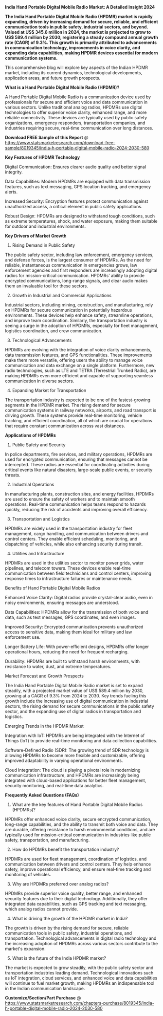 **India Hand Portable Digital Mobile Radio Market: A Detailed Insight 2024**

**The India Hand Portable Digital Mobile Radio (HPDMR) market is rapidly expanding, driven by increasing demand for secure, reliable, and efficient communication tools in public safety, industrial sectors, and beyond. Valued at US$ 345.6 million in 2024, the market is projected to grow to US$ 589.4 million by 2030, registering a steady compound annual growth rate (CAGR) of 9.3%. This growth is primarily attributed to advancements in communication technology, improvements in voice clarity, and expanding data capabilities, making HPDMR devices essential for modern communication systems.**

This comprehensive blog will explore key aspects of the Indian HPDMR market, including its current dynamics, technological developments, application areas, and future growth prospects.

**What is a Hand Portable Digital Mobile Radio (HPDMR)?**

A Hand Portable Digital Mobile Radio is a communication device used by professionals for secure and efficient voice and data communication in various sectors. Unlike traditional analog radios, HPDMRs use digital technologies to offer superior voice clarity, enhanced range, and more reliable connectivity. These devices are typically used by public safety organizations, emergency responders, transportation companies, and industries requiring secure, real-time communication over long distances.

**Download FREE Sample of this Report** @ https://www.statsmarketresearch.com/download-free-sample/8019345/india-h-portable-digital-mobile-radio-2024-2030-580 

**Key Features of HPDMR Technology**

Digital Communication: Ensures clearer audio quality and better signal integrity.

Data Capabilities: Modern HPDMRs are equipped with data transmission features, such as text messaging, GPS location tracking, and emergency alerts.

Increased Security: Encryption features protect communication against unauthorized access, a critical element in public safety applications.

Robust Design: HPDMRs are designed to withstand tough conditions, such as extreme temperatures, shock, and water exposure, making them suitable for outdoor and industrial environments.

**Key Drivers of Market Growth**

1. Rising Demand in Public Safety

The public safety sector, including law enforcement, emergency services, and defense forces, is the largest consumer of HPDMRs. As the need for reliable, instantaneous communication in emergencies grows, law enforcement agencies and first responders are increasingly adopting digital radios for mission-critical communication. HPDMRs' ability to provide encrypted communications, long-range signals, and clear audio makes them an invaluable tool for these sectors.

2. Growth in Industrial and Commercial Applications

Industrial sectors, including mining, construction, and manufacturing, rely on HPDMRs for secure communication in potentially hazardous environments. These devices help enhance safety, streamline operations, and improve team coordination. Similarly, the transportation industry is seeing a surge in the adoption of HPDMRs, especially for fleet management, logistics coordination, and crew communication.

3. Technological Advancements

HPDMRs are evolving with the integration of voice clarity enhancements, data transmission features, and GPS functionalities. These improvements make them more versatile, offering users the ability to manage voice communication and data exchange on a single platform. Furthermore, new radio technologies, such as LTE and TETRA (Terrestrial Trunked Radio), are making HPDMRs even more efficient and capable of supporting seamless communication in diverse sectors.

4. Expanding Market for Transportation

The transportation industry is expected to be one of the fastest-growing segments in the HPDMR market. The rising demand for secure communication systems in railway networks, airports, and road transport is driving growth. These systems provide real-time monitoring, vehicle tracking, and efficient coordination, all of which are crucial for operations that require constant communication across vast distances.

**Applications of HPDMRs**

1. Public Safety and Security

In police departments, fire services, and military operations, HPDMRs are used for encrypted communication, ensuring that messages cannot be intercepted. These radios are essential for coordinating activities during critical events like natural disasters, large-scale public events, or security threats.

2. Industrial Operations

In manufacturing plants, construction sites, and energy facilities, HPDMRs are used to ensure the safety of workers and to maintain smooth operations. Real-time communication helps teams respond to hazards quickly, reducing the risk of accidents and improving overall efficiency.

3. Transportation and Logistics

HPDMRs are widely used in the transportation industry for fleet management, cargo handling, and communication between drivers and control centers. They enable efficient scheduling, monitoring, and dispatching of vehicles, while also enhancing security during transit.

4. Utilities and Infrastructure

HPDMRs are used in the utilities sector to monitor power grids, water pipelines, and telecom towers. These devices enable real-time communication between field technicians and control centers, improving response times to infrastructure failures or maintenance needs.

Benefits of Hand Portable Digital Mobile Radios

Enhanced Voice Clarity: Digital radios provide crystal-clear audio, even in noisy environments, ensuring messages are understood.

Data Capabilities: HPDMRs allow for the transmission of both voice and data, such as text messages, GPS coordinates, and even images.

Improved Security: Encrypted communication prevents unauthorized access to sensitive data, making them ideal for military and law enforcement use.

Longer Battery Life: With power-efficient designs, HPDMRs offer longer operational hours, reducing the need for frequent recharging.

Durability: HPDMRs are built to withstand harsh environments, with resistance to water, dust, and extreme temperatures.

Market Forecast and Growth Prospects

The India Hand Portable Digital Mobile Radio market is set to expand steadily, with a projected market value of US$ 589.4 million by 2030, growing at a CAGR of 9.3% from 2024 to 2030. Key trends fueling this growth include the increasing use of digital communication in industrial sectors, the rising demand for secure communications in the public safety sector, and the expanding use of digital radios in transportation and logistics.

Emerging Trends in the HPDMR Market

Integration with IoT: HPDMRs are being integrated with the Internet of Things (IoT) to provide real-time monitoring and data collection capabilities.

Software-Defined Radio (SDR): The growing trend of SDR technology is allowing HPDMRs to become more flexible and customizable, offering improved adaptability in varying operational environments.

Cloud Integration: The cloud is playing a pivotal role in modernizing communication infrastructure, and HPDMRs are increasingly being integrated with cloud-based applications for better fleet management, security monitoring, and real-time data analytics.

**Frequently Asked Questions (FAQs)**

1. What are the key features of Hand Portable Digital Mobile Radios (HPDMRs)?

HPDMRs offer enhanced voice clarity, secure encrypted communication, long-range capabilities, and the ability to transmit both voice and data. They are durable, offering resistance to harsh environmental conditions, and are typically used for mission-critical communication in industries like public safety, transportation, and manufacturing.

2. How do HPDMRs benefit the transportation industry?

HPDMRs are used for fleet management, coordination of logistics, and communication between drivers and control centers. They help enhance safety, improve operational efficiency, and ensure real-time tracking and monitoring of vehicles.

3. Why are HPDMRs preferred over analog radios?

HPDMRs provide superior voice quality, better range, and enhanced security features due to their digital technology. Additionally, they offer integrated data capabilities, such as GPS tracking and text messaging, which analog radios cannot provide.

4. What is driving the growth of the HPDMR market in India?

The growth is driven by the rising demand for secure, reliable communication tools in public safety, industrial operations, and transportation. Technological advancements in digital radio technology and the increasing adoption of HPDMRs across various sectors contribute to the market's expansion.

5. What is the future of the India HPDMR market?

The market is expected to grow steadily, with the public safety sector and transportation industries leading demand. Technological innovations such as IoT integration, cloud services, and enhanced voice and data capabilities will continue to fuel market growth, making HPDMRs an indispensable tool in the Indian communication landscape.

**Customize/Section/Part Purchase** @ https://www.statsmarketresearch.com/chapters-purchase/8019345/india-h-portable-digital-mobile-radio-2024-2030-580
